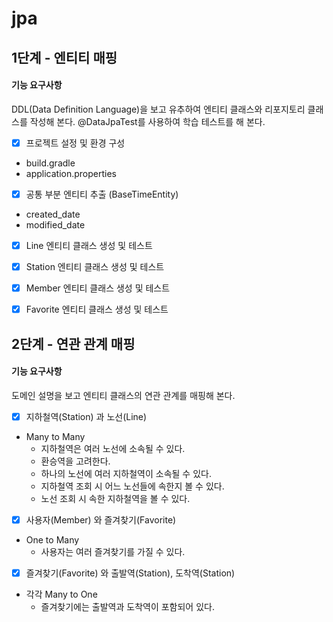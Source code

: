 # jpa


## 1단계 - 엔티티 매핑
#### 기능 요구사항
DDL(Data Definition Language)을 보고 유추하여 엔티티 클래스와 리포지토리 클래스를 작성해 본다.
@DataJpaTest를 사용하여 학습 테스트를 해 본다.

- [X] 프로젝트 설정 및 환경 구성
* build.gradle
* application.properties

- [X] 공통 부분 엔티티 추출 (BaseTimeEntity)
* created_date
* modified_date

- [X] Line 엔티티 클래스 생성 및 테스트

- [X] Station 엔티티 클래스 생성 및 테스트

- [X] Member 엔티티 클래스 생성 및 테스트

- [X] Favorite 엔티티 클래스 생성 및 테스트


## 2단계 - 연관 관계 매핑
#### 기능 요구사항
도메인 설명을 보고 엔티티 클래스의 연관 관계를 매핑해 본다.

- [X] 지하철역(Station) 과 노선(Line)
* Many to Many
    * 지하철역은 여러 노선에 소속될 수 있다.
    * 환승역을 고려한다.
    * 하나의 노선에 여러 지하철역이 소속될 수 있다.
    * 지하철역 조회 시 어느 노선들에 속한지 볼 수 있다.
    * 노선 조회 시 속한 지하철역을 볼 수 있다.


- [X] 사용자(Member) 와 즐겨찾기(Favorite)
* One to Many
    * 사용자는 여러 즐겨찾기를 가질 수 있다.

- [X] 즐겨찾기(Favorite) 와 출발역(Station), 도착역(Station)
* 각각 Many to One
    * 즐겨찾기에는 출발역과 도착역이 포함되어 있다.